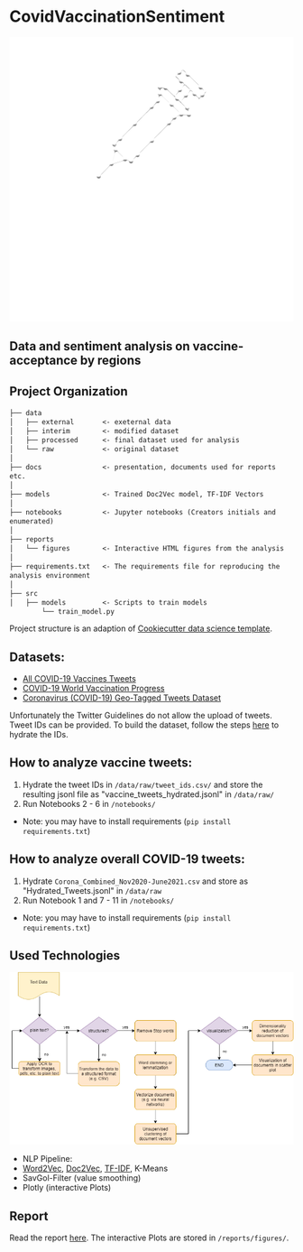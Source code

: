 CovidVaccinationSentiment
==============================

![Logo](https://github.com/Madhour/CovaxAnalytica/blob/main/docs/logo/CovaxAnalytica_darkmode.png?raw=true)

Data and sentiment analysis  on vaccine-acceptance by regions
---


Project Organization
------------


    ├── data               
    │   ├── external       <- exeternal data
    │   ├── interim        <- modified dataset
    │   ├── processed      <- final dataset used for analysis
    │   └── raw            <- original dataset
    │
    ├── docs               <- presentation, documents used for reports etc.
    │
    ├── models             <- Trained Doc2Vec model, TF-IDF Vectors
    │
    ├── notebooks          <- Jupyter notebooks (Creators initials and enumerated)
    │
    ├── reports            
    │   └── figures        <- Interactive HTML figures from the analysis
    │
    ├── requirements.txt   <- The requirements file for reproducing the analysis environment
    │
    ├── src                
    │   ├── models         <- Scripts to train models
            └── train_model.py

Project structure is an adaption of [Cookiecutter data science template](https://drivendata.github.io/cookiecutter-data-science/).



## Datasets:
- [All COVID-19 Vaccines Tweets](https://www.kaggle.com/gpreda/all-covid19-vaccines-tweets)
- [COVID-19 World Vaccination Progress](https://www.kaggle.com/gpreda/covid-world-vaccination-progress)
- [Coronavirus (COVID-19) Geo-Tagged Tweets Dataset](https://ieee-dataport.org/open-access/coronavirus-covid-19-geo-tagged-tweets-dataset#files)

Unfortunately the Twitter Guidelines do not allow the upload of tweets. Tweet IDs can be provided. To build the dataset, follow the steps [here](https://github.com/DocNow/hydrator) to hydrate the IDs.

## How to analyze vaccine tweets:
1. Hydrate the tweet IDs in ```/data/raw/tweet_ids.csv/``` and store the resulting jsonl file as "vaccine_tweets_hydrated.jsonl" in ```/data/raw/```
2. Run Notebooks 2 - 6 in ```/notebooks/```
 - Note: you may have to install requirements (```pip install requirements.txt```)

## How to analyze overall COVID-19 tweets:
1. Hydrate ```Corona_Combined_Nov2020-June2021.csv``` and store as "Hydrated_Tweets.jsonl" in ```/data/raw```
2. Run Notebook 1 and 7 - 11 in ```/notebooks/```
 - Note: you may have to install requirements (```pip install requirements.txt```)

## Used Technologies

 ![NLP Pipeline](/docs/img/process_nlp.png)
 - NLP Pipeline:
  - [Word2Vec](https://radimrehurek.com/gensim/models/word2vec.html), [Doc2Vec](https://radimrehurek.com/gensim/models/doc2vec.html), [TF-IDF](https://scikit-learn.org/stable/modules/generated/sklearn.feature_extraction.text.TfidfVectorizer.html), K-Means
  - SavGol-Filter (value smoothing)
  - Plotly (interactive Plots)

## Report

Read the report [here](/reports/CovaxAnalytica_project_report.pdf). The interactive Plots are stored in ```/reports/figures/```.


